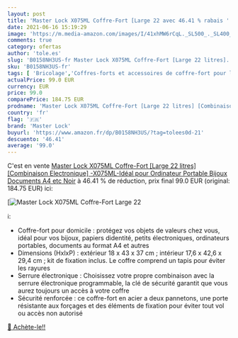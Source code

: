 ```yaml
---
layout: post
title: 'Master Lock X075ML Coffre-Fort [Large 22 avec 46.41 % rabais '
date: 2021-06-16 15:19:29
image: 'https://m.media-amazon.com/images/I/41xhMW6rCqL._SL500_._SL400_.jpg'
comments: true
category: ofertas
author: 'tole.es'
slug: 'B0158NH3US-fr Master Lock X075ML Coffre-Fort [Large 22 litres]...'
sku: 'B0158NH3US-fr'
tags: [ 'Bricolage','Coffres-forts et accessoires de coffre-fort pour la maison','Sécurité','master lock', ]
actualPrice: 99.0 EUR
currency: EUR
price: 99.0
comparePrice: 184.75 EUR
prodname: 'Master Lock X075ML Coffre-Fort [Large 22 litres] [Combinaison Electronique] -X075ML-Idéal pour Ordinateur Portable  Bijoux  Documents A4 etc  Noir'
country: 'fr'
flag: '🇫🇷'
brand: 'Master Lock'
buyurl: 'https://www.amazon.fr/dp/B0158NH3US/?tag=tolees0d-21'
descuento: '46.41'
average: '99.0'
---
```


C'est en vente [Master Lock X075ML Coffre-Fort [Large 22 litres] [Combinaison Electronique] -X075ML-Idéal pour Ordinateur Portable  Bijoux  Documents A4 etc  Noir](https://www.amazon.fr/dp/B0158NH3US/?tag=tolees0d-21)  à  46.41 % de réduction, prix final  99.0 EUR (original: 184.75 EUR) ici:

[![Master Lock X075ML Coffre-Fort [Large 22](https://m.media-amazon.com/images/I/41xhMW6rCqL._SL500_._SL400_.jpg)](https://www.amazon.fr/dp/B0158NH3US/?tag=tolees0d-21)

ℹ️:

- Coffre-fort pour domicile : protégez vos objets de valeurs chez vous, idéal pour vos bijoux, papiers didentité, petits électroniques, ordinateurs portables, documents au format A4 et autres
- Dimensions (HxlxP) : extérieur 18 x 43 x 37 cm ; intérieur 17,6 x 42,6 x 29,4 cm ; kit de fixation inclus. Le coffre comprend un tapis pour éviter les rayures
- Serrure électronique : Choisissez votre propre combinaison avec la serrure électronique programmable, la clé de sécurité garantit que vous aurez toujours un accès à votre coffre
- Sécurité renforcée : ce coffre-fort en acier a deux pannetons, une porte résistante aux forçages et des éléments de fixation pour éviter tout vol ou accès non autorisé

[🛒 Achète-le!!](https://www.amazon.fr/dp/B0158NH3US/?tag=tolees0d-21)
